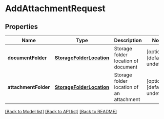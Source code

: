 
# AddAttachmentRequest

## Properties
Name | Type | Description | Notes
------------ | ------------- | ------------- | -------------
**documentFolder** | [**StorageFolderLocation**](StorageFolderLocation.md) | Storage folder location of document              | [optional] [default to undefined]
**attachmentFolder** | [**StorageFolderLocation**](StorageFolderLocation.md) | Storage folder location of an attachment              | [optional] [default to undefined]



[[Back to Model list]](README.md#documentation-for-models) [[Back to API list]](README.md#documentation-for-api-endpoints) [[Back to README]](README.md)
